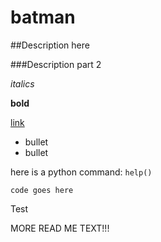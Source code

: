 batman
======

##Description here

###Description part 2

*italics*

**bold**

[link](http://link.com)

* bullet
* bullet

here is a python command: `help()`

```
code goes here
```

<!--test-->

Test


MORE READ ME TEXT!!!